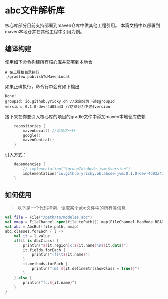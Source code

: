 # abc文件解析库


核心库部分目前支持部署到maven仓库中供其他工程引用。
本篇文档中以部署到maven本地仓并在其他工程中引用为例。

## 编译构建

使用如下命令构建所有核心库并部署到本地仓

```shell
# 在工程根目录执行
./gradlew publishToMavenLocal
```

如果正确执行，命令行中会有如下输出

```
Done!
groupId: io.github.yricky.oh //这部分为下述$groupId
version: 0.1.0-dev-4d03a43 //这部分为下述$version
```

接下来在你要引入核心库的项目的gradle文件中添加maven本地仓库依赖

```kotlin
    repositories {
        mavenLocal() //添加这一行
        google()
        mavenCentral()
    }
```

引入方式：
```kotlin
    dependencies {
        // implementation("$groupId:abcde-jvm:$version")
        implementation("io.github.yricky.oh:abcde-jvm:0.1.0-dev-4d03a43")
    }
```

## 如何使用
> 以下是一个代码样例，读取某个abc文件中的所有类信息

```kotlin
val file = File("/path/to/modules.abc")
val mmap = FileChannel.open(file.toPath()).map(FileChannel.MapMode.READ_ONLY,0,file.length())
val abc = AbcBuf(file.path, mmap)
abc.classes.forEach { l ->
    val it = l.value
    if(it is AbcClass) {
        println("${it.region}c:${it.name}\n${it.data}")
        it.fields.forEach {
            println("(f)\t${it.name}")
        }
        it.methods.forEach {
            println("(m) ${it.defineStr(showClass = true)}")
        }
    } else {
        println("fc:${it.name}")
    }
}
```
